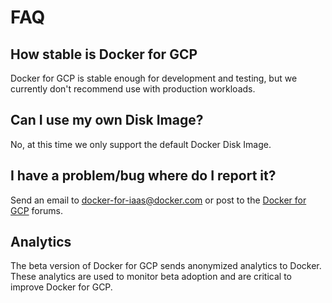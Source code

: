 <!--[metadata]>
+++
title = "Docker for GCP FAQ"
description = "Docker for GCP FAQ"
keywords = ["iaas, gcp, faq"]
[menu.main]
identifier="faq-index"
parent = "docs-gcp-faq"
name = "Overview"
weight="110"
+++
<![end-metadata]-->

# FAQ

## How stable is Docker for GCP

Docker for GCP is stable enough for development and testing, but we currently don't recommend use with production workloads.

## Can I use my own Disk Image?

No, at this time we only support the default Docker Disk Image.

## I have a problem/bug where do I report it?

Send an email to <docker-for-iaas@docker.com> or post to the [Docker for GCP](https://forums.docker.com/c/docker-for-gcp) forums.

## Analytics

The beta version of Docker for GCP sends anonymized analytics to Docker. These analytics are used to monitor beta adoption and are critical to improve Docker for GCP.
